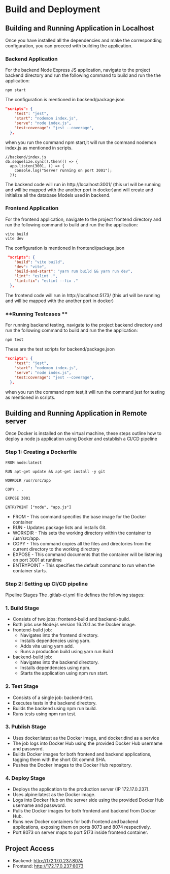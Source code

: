 # Build and Deployment


## Building and Running Application in Localhost

Once you have installed all the dependencies and make the corresponding configuration, you can proceed with building the application.

### **Backend Application**  
For the backend Node Express JS application, navigate to the project backend directory and run the following command to build  and run the the application:  

```node
npm start
```

The configuration is mentioned in backend/package.json

```json
"scripts": {
    "test": "jest",
    "start": "nodemon index.js",
    "serve": "node index.js",
    "test:coverage": "jest --coverage",
  },
  ```

  when you run the command npm start,it will run the command nodemon index.js as mentioned in scripts.

```node
//backend/index.js
db.sequelize.sync().then(() => {
  app.listen(3001, () => {
    console.log("Server running on port 3001");
  });
  ```

The backend code will run in http://localhost:3001/ (this url will be running and will be mapped with the another port in docker)and will create and initialize all the database Models used in backend.


### **Frontend Application**

For the frontend application, navigate to the project frontend directory and run the following command to build  and run the the application:  

```node
vite build
vite dev
```

The configuration is mentioned in frontend/package.json

```json
 "scripts": {
    "build": "vite build",
    "dev": "vite",
    "build-and-start": "yarn run build && yarn run dev",
    "lint": "eslint .",
    "lint:fix": "eslint --fix ."
  },
  ```

The frontend code will run in http://localhost:5173/ (this url will be running and will be mapped with the another port in docker)

### **Running Testcases **

For running backend testing, navigate to the project backend directory and run the following command to build  and run the the application:  

```node
npm test
```

These are the test scripts for backend/package.json

```json
"scripts": {
    "test": "jest",
    "start": "nodemon index.js",
    "serve": "node index.js",
    "test:coverage": "jest --coverage",
  },
  ```

  when you run the command npm test,it will run the command jest for testing as mentioned in scripts.
  
## Building and Running Application in Remote server

Once Docker is installed on the virtual machine, these steps outline how to deploy a node js application using Docker and establish a CI/CD pipeline

### **Step 1**: Creating a Dockerfile
```node
FROM node:latest

RUN apt-get update && apt-get install -y git

WORKDIR /usr/src/app

COPY . .

EXPOSE 3001

ENTRYPOINT ["node", "app.js"]
```
- FROM - This command specifies the base image for the Docker container
- RUN - Updates package lists and installs Git.
- WORKDIR - This sets the working directory within the container to /usr/src/app.
- COPY - This command copies all the files and directories from the current directory to the working directory 
- EXPOSE - This command documents that the container will be listening on port 3001 at runtime
- ENTRYPOINT - This specifies the default command to run when the container starts.
### **Step 2**: Setting up CI/CD pipeline
Pipeline Stages
The .gitlab-ci.yml file defines the following stages:
### **1. Build Stage**
- Consists of two jobs: frontend-build and backend-build.
- Both jobs use Node.js version 16.20.1 as the Docker image.
- frontend-build job:
    - Navigates into the frontend directory.
    - Installs dependencies using yarn.
    - Adds vite using yarn add.
    - Runs a production build using yarn run Build
- backend-build job:
    - Navigates into the backend directory.
    - Installs dependencies using npm.
    - Starts the application using npm run start.
### **2. Test Stage**
- Consists of a single job: backend-test.
- Executes tests in the backend directory.
- Builds the backend using npm run build.
- Runs tests using npm run test.
### **3. Publish Stage**
- Uses docker:latest as the Docker image, and docker:dind as a service
- The job logs into Docker Hub using the provided Docker Hub username and password.
- Builds Docker images for both frontend and backend applications, tagging them with the short Git commit SHA.
- Pushes the Docker images to the Docker Hub repository.
### **4. Deploy Stage**
- Deploys the application to the production server (IP 172.17.0.237).
- Uses alpine:latest as the Docker image.
- Logs into Docker Hub on the server side using the provided Docker Hub username and password.
- Pulls the Docker images for both frontend and backend from Docker Hub.
- Runs new Docker containers for both frontend and backend applications, exposing them on ports 8073 and 8074 respectively.
- Port 8073 on server maps to port 5173 inside frontend container.
## **Project Access**
- Backend: http://172.17.0.237:8074
- Frontend: http://172.17.0.237:8073
